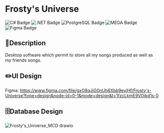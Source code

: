 # Frosty's Universe
![C# Badge](https://img.shields.io/badge/C%23-512BD4?logo=csharp&logoColor=fff&style=flat-square)
![.NET Badge](https://img.shields.io/badge/.NET-512BD4?logo=dotnet&logoColor=fff&style=flat-square)
![PostgreSQL Badge](https://img.shields.io/badge/PostgreSQL-4169E1?logo=postgresql&logoColor=fff&style=flat-square)
![MEGA Badge](https://img.shields.io/badge/MEGA-D9272E?logo=mega&logoColor=fff&style=flat-square)
![Figma Badge](https://img.shields.io/badge/Figma-F24E1E?logo=figma&logoColor=fff&style=flat-square)


## 📃Description
Desktop software which permit to store all my songs produced as well as my friends songs.

## ✏️UI Design
Figma: https://www.figma.com/file/gxO8qJiG0nUh6Xbb9evjHf/Frosty's-Universe?type=design&node-id=0-1&mode=design&t=1fzcLkmE9VOjkd1s-0

## 🗄️Database Design
![Frosty's_Universe_MCD drawio](https://github.com/ThunderFrost23/frostys_universe/assets/66676905/adf3b90b-c266-4cef-8f60-179004ed2a50)
